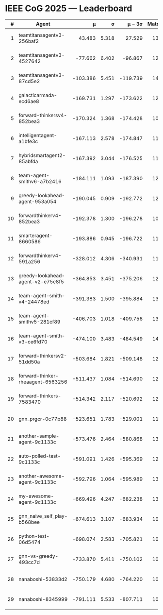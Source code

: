 # IEEE CoG 2025 — Leaderboard

| # | Agent | μ | σ | μ − 3σ | Matches | Updated |
|---:|---|---:|---:|---:|---:|---|
| 1 | teamtitansagentv3-256baf2 | 43.483 | 5.318 | 27.529 | 13340 | 2025-08-21 23:08 |
| 2 | teamtitansagentv3-4527642 | -77.662 | 6.402 | -96.867 | 12874 | 2025-08-21 23:08 |
| 3 | teamtitansagentv3-87cd5e2 | -103.386 | 5.451 | -119.739 | 14026 | 2025-08-21 23:08 |
| 4 | galacticarmada-ecd6ae8 | -169.731 | 1.297 | -173.622 | 12540 | 2025-08-21 23:08 |
| 5 | forward-thinkersv4-852bea3 | -170.324 | 1.368 | -174.428 | 10647 | 2025-08-21 23:08 |
| 6 | intelligentagent-a1bfe3c | -167.113 | 2.578 | -174.847 | 11154 | 2025-08-21 23:08 |
| 7 | hybridsmartagent2-85abfda | -167.392 | 3.044 | -176.525 | 11615 | 2025-08-21 23:08 |
| 8 | team-agent-smithv6-a7b2416 | -184.111 | 1.093 | -187.390 | 12760 | 2025-08-21 23:08 |
| 9 | greedy-lookahead-agent-953a054 | -190.045 | 0.909 | -192.772 | 12748 | 2025-08-21 23:08 |
| 10 | forwardthinkerv4-852bea3 | -192.378 | 1.300 | -196.278 | 10562 | 2025-08-21 23:08 |
| 11 | smarteragent-8660586 | -193.886 | 0.945 | -196.722 | 11401 | 2025-08-21 23:08 |
| 12 | forwardthinkerv4-591a256 | -328.012 | 4.306 | -340.931 | 11039 | 2025-08-21 23:08 |
| 13 | greedy-lookahead-agent-v2-e75e8f5 | -364.853 | 3.451 | -375.206 | 12988 | 2025-08-21 23:08 |
| 14 | team-agent-smith-v4-24478ed | -391.383 | 1.500 | -395.884 | 13622 | 2025-08-21 23:08 |
| 15 | team-agent-smithv5-281cf89 | -406.703 | 1.018 | -409.756 | 13520 | 2025-08-21 23:08 |
| 16 | team-agent-smith-v3-ce6fd70 | -474.100 | 3.483 | -484.549 | 14342 | 2025-08-21 23:08 |
| 17 | forward-thinkersv2-51dd50a | -503.684 | 1.821 | -509.148 | 12922 | 2025-08-21 23:08 |
| 18 | forward-thinker-rheaagent-6563256 | -511.437 | 1.084 | -514.690 | 12662 | 2025-08-21 23:08 |
| 19 | forward-thinkers-7583470 | -514.342 | 2.117 | -520.692 | 12280 | 2025-08-21 23:08 |
| 20 | gnn_prgcr-0c77b88 | -523.651 | 1.783 | -529.001 | 11870 | 2025-08-21 23:08 |
| 21 | another-sample-agent-9c1133c | -573.476 | 2.464 | -580.868 | 13160 | 2025-08-21 23:08 |
| 22 | auto-polled-test-9c1133c | -591.091 | 1.426 | -595.369 | 12820 | 2025-08-21 23:08 |
| 23 | another-awesome-agent-9c1133c | -592.796 | 1.064 | -595.989 | 13840 | 2025-08-21 23:08 |
| 24 | my-awesome-agent-9c1133c | -669.496 | 4.247 | -682.238 | 13440 | 2025-08-21 23:08 |
| 25 | gnn_naive_self_play-b568bee | -674.613 | 3.107 | -683.934 | 10580 | 2025-08-21 23:08 |
| 26 | python-test-06d5474 | -698.074 | 2.583 | -705.821 | 10920 | 2025-08-21 23:08 |
| 27 | gnn-vs-greedy-493cc7d | -733.870 | 5.411 | -750.102 | 10780 | 2025-08-21 23:08 |
| 28 | nanaboshi-53833d2 | -750.179 | 4.680 | -764.220 | 10240 | 2025-08-21 23:08 |
| 29 | nanaboshi-8345999 | -791.111 | 5.533 | -807.711 | 10810 | 2025-08-21 23:08 |

